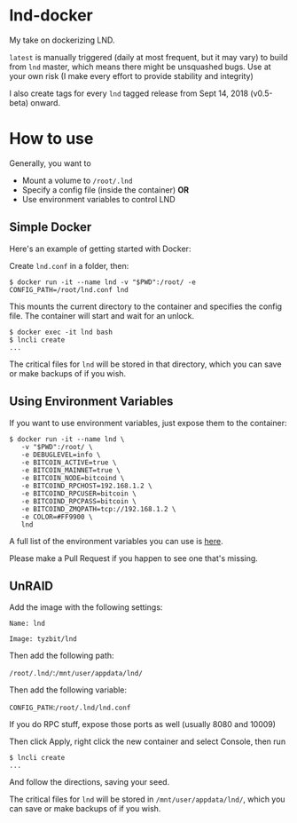 # lnd-docker
My take on dockerizing LND.  

`latest` is manually triggered (daily at most frequent, but it may vary)
to build from `lnd` master, which means there might be unsquashed bugs. Use at
your own risk (I make every effort to provide stability and integrity)

I also create tags for every `lnd` tagged release from Sept 14, 2018 (v0.5-beta)
onward.

# How to use

Generally, you want to

- Mount a volume to `/root/.lnd`
- Specify a config file (inside the container) **OR**
- Use environment variables to control LND

## Simple Docker

Here's an example of getting started with Docker:

Create `lnd.conf` in a folder, then:

```
$ docker run -it --name lnd -v "$PWD":/root/ -e CONFIG_PATH=/root/lnd.conf lnd
```

This mounts the current directory to the container and specifies the config file.
The container will start and wait for an unlock.

```
$ docker exec -it lnd bash
$ lncli create
...
```

The critical files for `lnd` will be stored in that directory, which you can save
or make backups of if you wish.

## Using Environment Variables

If you want to use environment variables, just expose them to the container:

```
$ docker run -it --name lnd \
   -v "$PWD":/root/ \
   -e DEBUGLEVEL=info \
   -e BITCOIN_ACTIVE=true \
   -e BITCOIN_MAINNET=true \
   -e BITCOIN_NODE=bitcoind \
   -e BITCOIND_RPCHOST=192.168.1.2 \
   -e BITCOIND_RPCUSER=bitcoin \
   -e BITCOIND_RPCPASS=bitcoin \
   -e BITCOIND_ZMQPATH=tcp://192.168.1.2 \
   -e COLOR=#FF9900 \
   lnd
```

A full list of the environment variables you can use is [here](https://github.com/tyzbit/lnd-docker/blob/master/docker-entrypoint.sh#L9).

Please make a Pull Request if you happen to see one that's missing.

## UnRAID

Add the image with the following settings:

`Name: lnd`

`Image: tyzbit/lnd`

Then add the following path:

`/root/.lnd/`:`/mnt/user/appdata/lnd/`

Then add the following variable:

`CONFIG_PATH`:`/root/.lnd/lnd.conf`

If you do RPC stuff, expose those ports as well (usually 8080 and 10009)

Then click Apply, right click the new container and select Console, then run

```
$ lncli create
...
```

And follow the directions, saving your seed.

The critical files for `lnd` will be stored in `/mnt/user/appdata/lnd/`, which you can save
or make backups of if you wish.
